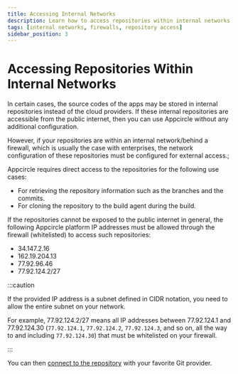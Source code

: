 ```yaml
---
title: Accessing Internal Networks
description: Learn how to access repositories within internal networks and behind firewalls in Appcircle
tags: [internal networks, firewalls, repository access]
sidebar_position: 3
---
```


# Accessing Repositories Within Internal Networks

In certain cases, the source codes of the apps may be stored in internal repositories instead of the cloud providers. If these internal repositories are accessible from the public internet, then you can use Appcircle without any additional configuration.

However, if your repositories are within an internal network/behind a firewall, which is usually the case with enterprises, the network configuration of these repositories must be configured for external access.;

Appcircle requires direct access to the repositories for the following use cases:

- For retrieving the repository information such as the branches and the commits.
- For cloning the repository to the build agent during the build.

If the repositories cannot be exposed to the public internet in general, the following Appcircle platform IP addresses must be allowed through the firewall (whitelisted) to access such repositories:

- 34.147.2.16
- 162.19.204.13
- 77.92.96.46
- 77.92.124.2/27

:::caution

If the provided IP address is a subnet defined in CIDR notation, you need to allow the entire subnet on your network.

For example, 77.92.124.2/27 means all IP addresses between 77.92.124.1 and 77.92.124.30 (`77.92.124.1`, `77.92.124.2`, `77.92.124.3`, and so on, all the way to and including `77.92.124.30`) that must be whitelisted on your firewall.

:::

You can then [connect to the repository](/build/manage-the-connections/adding-a-build-profile) with your favorite Git provider.
